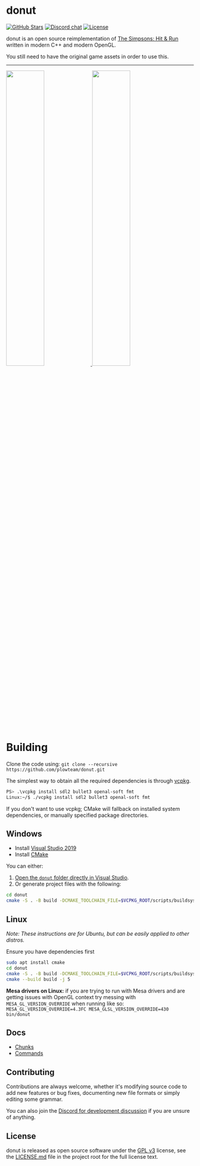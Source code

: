 # donut

[![GitHub Stars](https://img.shields.io/github/stars/plowteam/donut?logo=github)](https://github.com/plowteam/donut/stargazers)
[![Discord chat](https://img.shields.io/discord/611594006803120148?logo=discord&logoColor=white)](https://discord.gg/xpdbWzG)
[![License](https://img.shields.io/github/license/plowteam/donut)](LICENSE.md)

donut is an open source reimplementation of [The Simpsons: Hit & Run](https://en.wikipedia.org/wiki/The_Simpsons:_Hit_&_Run)
written in modern C++ and modern OpenGL.

You still need to have the original game assets in order to use this.

---

<a href="https://files.facepunch.com/Layla/2019/August/11/2019-08-09_22-12-28.png">
    <img src="https://files.facepunch.com/Layla/2019/August/11/2019-08-09_22-12-28.png" width="45%">
</a>
<a href="https://files.facepunch.com/Layla/2019/August/11/2019-08-09_22-11-26.png">
    <img src="https://files.facepunch.com/Layla/2019/August/11/2019-08-09_22-11-26.png" width="45%">
</a>

# Building

Clone the code using: `git clone --recursive https://github.com/plowteam/donut.git`

The simplest way to obtain all the required dependencies is through [vcpkg](https://github.com/Microsoft/vcpkg).

```bash
PS> .\vcpkg install sdl2 bullet3 openal-soft fmt
Linux:~/$ ./vcpkg install sdl2 bullet3 openal-soft fmt
```

If you don't want to use vcpkg; CMake will fallback on installed system dependencies, or manually specified
package directories.

## Windows

* Install [Visual Studio 2019](https://visualstudio.microsoft.com/downloads/)
* Install [CMake](https://cmake.org/download/)

You can either:

1. [Open the `donut` folder directly in Visual Studio](https://docs.microsoft.com/en-us/cpp/build/cmake-projects-in-visual-studio?view=vs-2019).
2. Or generate project files with the following:

```bash
cd donut
cmake -S . -B build -DCMAKE_TOOLCHAIN_FILE=$VCPKG_ROOT/scripts/buildsystems/vcpkg.cmake -DVCPKG_TARGET_TRIPLET=x64-windows
```

## Linux

*Note: These instructions are for Ubuntu, but can be easily applied to other distros.*

Ensure you have dependencies first
```bash
sudo apt install cmake
cd donut
cmake -S . -B build -DCMAKE_TOOLCHAIN_FILE=$VCPKG_ROOT/scripts/buildsystems/vcpkg.cmake -DVCPKG_TARGET_TRIPLET=x64-linux
cmake --build build -j 5
```

**Mesa drivers on Linux:** if you are trying to run with Mesa drivers and are getting issues with OpenGL context try messing with `MESA_GL_VERSION_OVERRIDE` when running like so: `MESA_GL_VERSION_OVERRIDE=4.3FC MESA_GLSL_VERSION_OVERRIDE=430 bin/donut`

## Docs
* [Chunks](dev/Chunks.md)
* [Commands](dev/Commands.md)

## Contributing
Contributions are always welcome, whether it's modifying source code to add new
features or bug fixes, documenting new file formats or simply editing some
grammar.

You can also join the [Discord for development discussion]((https://discord.gg/xpdbWzG))
if you are unsure of anything.

## License
donut is released as open source software under the [GPL v3](https://opensource.org/licenses/gpl-3.0.html)
license, see the [LICENSE.md](./LICENSE.md) file in the project root for the full license text.
